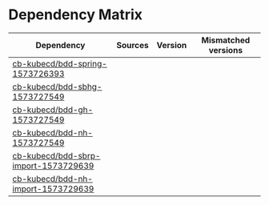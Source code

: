 # Dependency Matrix

Dependency | Sources | Version | Mismatched versions
---------- | ------- | ------- | -------------------
[cb-kubecd/bdd-spring-1573726393](https://github.com/cb-kubecd/bdd-spring-1573726393.git) |  | []() | 
[cb-kubecd/bdd-sbhg-1573727549](https://github.com/cb-kubecd/bdd-sbhg-1573727549.git) |  | []() | 
[cb-kubecd/bdd-gh-1573727549](https://github.com/cb-kubecd/bdd-gh-1573727549.git) |  | []() | 
[cb-kubecd/bdd-nh-1573727549](https://github.com/cb-kubecd/bdd-nh-1573727549.git) |  | []() | 
[cb-kubecd/bdd-sbrp-import-1573729639](https://github.com/cb-kubecd/bdd-sbrp-import-1573729639.git) |  | []() | 
[cb-kubecd/bdd-nh-import-1573729639](https://github.com/cb-kubecd/bdd-nh-import-1573729639.git) |  | []() | 
